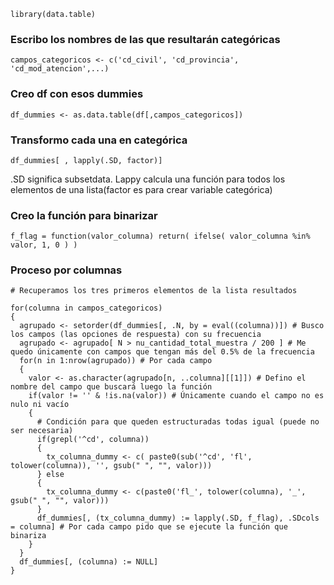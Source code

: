 ```{r}
library(data.table)
```

### Escribo los nombres de las que resultarán categóricas
```{r}
campos_categoricos <- c('cd_civil', 'cd_provincia', 'cd_mod_atencion',...)
```

### Creo df con esos dummies
```{r}
df_dummies <- as.data.table(df[,campos_categoricos])
```

### Transformo cada una en categórica
```{r}
df_dummies[ , lapply(.SD, factor)]
```
.SD significa subsetdata. Lappy calcula una función para todos los elementos de una lista(factor es para crear variable categórica)  


### Creo la función para binarizar
```{r}
f_flag = function(valor_columna) return( ifelse( valor_columna %in% valor, 1, 0 ) )
```

### Proceso por columnas
```{r}
# Recuperamos los tres primeros elementos de la lista resultados

for(columna in campos_categoricos)
{
  agrupado <- setorder(df_dummies[, .N, by = eval((columna))]) # Busco los campos (las opciones de respuesta) con su frecuencia
  agrupado <- agrupado[ N > nu_cantidad_total_muestra / 200 ] # Me quedo únicamente con campos que tengan más del 0.5% de la frecuencia
  for(n in 1:nrow(agrupado)) # Por cada campo
  {
    valor <- as.character(agrupado[n, ..columna][[1]]) # Defino el nombre del campo que buscará luego la función
    if(valor != '' & !is.na(valor)) # Únicamente cuando el campo no es nulo ni vacío
    {
      # Condición para que queden estructuradas todas igual (puede no ser necesaria)
      if(grepl('^cd', columna)) 
      {
        tx_columna_dummy <- c( paste0(sub('^cd', 'fl', tolower(columna)), '', gsub(" ", "", valor)))
      } else
      {
        tx_columna_dummy <- c(paste0('fl_', tolower(columna), '_', gsub(" ", "", valor)))
      }
      df_dummies[, (tx_columna_dummy) := lapply(.SD, f_flag), .SDcols = columna] # Por cada campo pido que se ejecute la función que binariza
    }
  }
  df_dummies[, (columna) := NULL]
}
```

